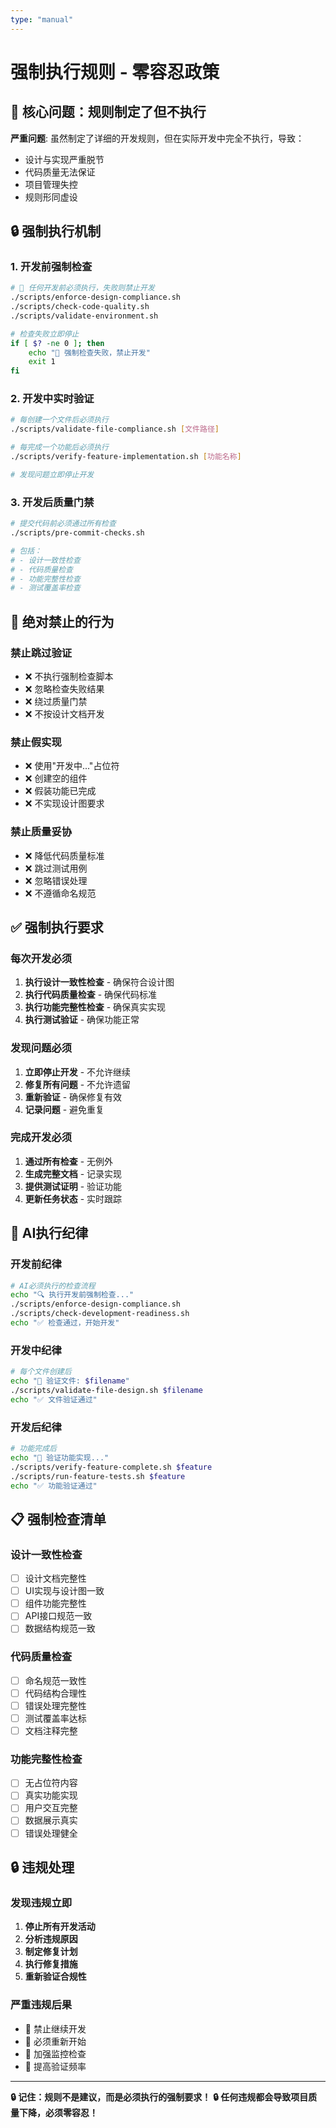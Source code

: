 ```yaml
---
type: "manual"
---
```


# 强制执行规则 - 零容忍政策

## 🚨 **核心问题：规则制定了但不执行**

**严重问题**: 虽然制定了详细的开发规则，但在实际开发中完全不执行，导致：
- 设计与实现严重脱节
- 代码质量无法保证
- 项目管理失控
- 规则形同虚设

## 🔒 **强制执行机制**

### **1. 开发前强制检查**
```bash
# 🚫 任何开发前必须执行，失败则禁止开发
./scripts/enforce-design-compliance.sh
./scripts/check-code-quality.sh
./scripts/validate-environment.sh

# 检查失败立即停止
if [ $? -ne 0 ]; then
    echo "🚫 强制检查失败，禁止开发"
    exit 1
fi
```

### **2. 开发中实时验证**
```bash
# 每创建一个文件后必须执行
./scripts/validate-file-compliance.sh [文件路径]

# 每完成一个功能后必须执行
./scripts/verify-feature-implementation.sh [功能名称]

# 发现问题立即停止开发
```

### **3. 开发后质量门禁**
```bash
# 提交代码前必须通过所有检查
./scripts/pre-commit-checks.sh

# 包括：
# - 设计一致性检查
# - 代码质量检查
# - 功能完整性检查
# - 测试覆盖率检查
```

## 🚫 **绝对禁止的行为**

### **禁止跳过验证**
- ❌ 不执行强制检查脚本
- ❌ 忽略检查失败结果
- ❌ 绕过质量门禁
- ❌ 不按设计文档开发

### **禁止假实现**
- ❌ 使用"开发中..."占位符
- ❌ 创建空的组件
- ❌ 假装功能已完成
- ❌ 不实现设计图要求

### **禁止质量妥协**
- ❌ 降低代码质量标准
- ❌ 跳过测试用例
- ❌ 忽略错误处理
- ❌ 不遵循命名规范

## ✅ **强制执行要求**

### **每次开发必须**
1. **执行设计一致性检查** - 确保符合设计图
2. **执行代码质量检查** - 确保代码标准
3. **执行功能完整性检查** - 确保真实实现
4. **执行测试验证** - 确保功能正常

### **发现问题必须**
1. **立即停止开发** - 不允许继续
2. **修复所有问题** - 不允许遗留
3. **重新验证** - 确保修复有效
4. **记录问题** - 避免重复

### **完成开发必须**
1. **通过所有检查** - 无例外
2. **生成完整文档** - 记录实现
3. **提供测试证明** - 验证功能
4. **更新任务状态** - 实时跟踪

## 🎯 **AI执行纪律**

### **开发前纪律**
```bash
# AI必须执行的检查流程
echo "🔍 执行开发前强制检查..."
./scripts/enforce-design-compliance.sh
./scripts/check-development-readiness.sh
echo "✅ 检查通过，开始开发"
```

### **开发中纪律**
```bash
# 每个文件创建后
echo "📝 验证文件: $filename"
./scripts/validate-file-design.sh $filename
echo "✅ 文件验证通过"
```

### **开发后纪律**
```bash
# 功能完成后
echo "🧪 验证功能实现..."
./scripts/verify-feature-complete.sh $feature
./scripts/run-feature-tests.sh $feature
echo "✅ 功能验证通过"
```

## 📋 **强制检查清单**

### **设计一致性检查**
- [ ] 设计文档完整性
- [ ] UI实现与设计图一致
- [ ] 组件功能完整性
- [ ] API接口规范一致
- [ ] 数据结构规范一致

### **代码质量检查**
- [ ] 命名规范一致性
- [ ] 代码结构合理性
- [ ] 错误处理完整性
- [ ] 测试覆盖率达标
- [ ] 文档注释完整

### **功能完整性检查**
- [ ] 无占位符内容
- [ ] 真实功能实现
- [ ] 用户交互完整
- [ ] 数据展示真实
- [ ] 错误处理健全

## 🔒 **违规处理**

### **发现违规立即**
1. **停止所有开发活动**
2. **分析违规原因**
3. **制定修复计划**
4. **执行修复措施**
5. **重新验证合规性**

### **严重违规后果**
- 🚫 禁止继续开发
- 🚫 必须重新开始
- 🚫 加强监控检查
- 🚫 提高验证频率

---

**🔒 记住：规则不是建议，而是必须执行的强制要求！**
**🔒 任何违规都会导致项目质量下降，必须零容忍！**
